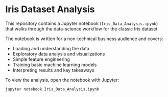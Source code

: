 # Iris Dataset Analysis

This repository contains a Jupyter notebook (`Iris_Data_Analysis.ipynb`) that walks through the data-science workflow for the classic Iris dataset.

The notebook is written for a non-technical business audience and covers:

- Loading and understanding the data
- Exploratory data analysis and visualizations
- Simple feature engineering
- Training basic machine learning models
- Interpreting results and key takeaways

To view the analysis, open the notebook with Jupyter:

```
jupyter notebook Iris_Data_Analysis.ipynb
```


